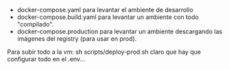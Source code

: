 - docker-compose.yaml para levantar el ambiente de desarrollo
- docker-compose.build.yaml para levantar un ambiente con todo "compilado".
- docker-compose.production para levantar un ambiente descargando las imágenes del registry (para usar en prod).

Para subir todo a la vm:
sh scripts/deploy-prod.sh
claro que hay que configurar todo en el .env...
